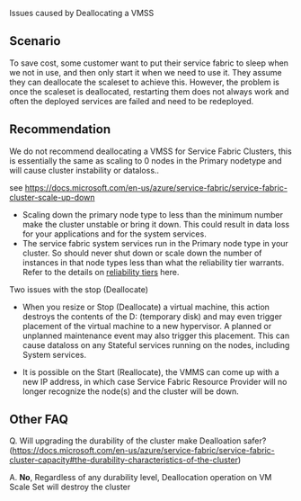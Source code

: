 Issues caused by Deallocating a VMSS

## **Scenario**
To save cost, some customer want to put their service fabric to sleep when we not in use, and then only start it when we need to use it. They assume they can deallocate the scaleset to achieve this. However, the problem is once the scaleset is deallocated, restarting them does not always work and often the deployed services are failed and need to be redeployed.

## **Recommendation**
We do not recommend deallocating a VMSS for Service Fabric Clusters, this is essentially the same as scaling to 0 nodes in the Primary nodetype and will cause cluster instability or dataloss..

see https://docs.microsoft.com/en-us/azure/service-fabric/service-fabric-cluster-scale-up-down 
- Scaling down the primary node type to less than the minimum number make the cluster unstable or bring it down. This could result in data loss for your applications and for the system services.
- The service fabric system services run in the Primary node type in your cluster. So should never shut down or scale down the number of instances in that node types less than what the reliability tier warrants. Refer to the details on [reliability tiers](https://learn.microsoft.com/en-us/azure/service-fabric/service-fabric-cluster-scale-in-out) here.

Two issues with the stop (Deallocate)
- When you resize or Stop (Deallocate) a virtual machine, this action destroys the contents of the D: (temporary disk) and may even trigger placement of the virtual machine to a new hypervisor. A planned or unplanned maintenance event may also trigger this placement. This can cause dataloss on any Stateful services running on the nodes, including System services.

- It is possible on the Start (Reallocate), the VMMS can come up with a new IP address, in which case Service Fabric Resource Provider will no longer recognize the node(s) and the cluster will be down.

## **Other FAQ**
Q. Will upgrading the durability of the cluster make Dealloation safer? (https://docs.microsoft.com/en-us/azure/service-fabric/service-fabric-cluster-capacity#the-durability-characteristics-of-the-cluster)

A. **No**, Regardless of any durability level, Deallocation operation on VM Scale Set will destroy the cluster
